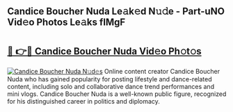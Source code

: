 ## Candice Boucher Nuda Le𝚊k𝚎d N𝚞𝚍e - Part-uNO Vid𝚎o Photos Le𝚊ks fIMgF

# <h2><a href="http://fbd06ex.evod.top/?m=Candice+Boucher+Nuda">🔗 👉🔴 Candice Boucher Nuda Vid𝚎o Ph𝚘t𝚘s</a></h2>

[![Candice Boucher Nuda N𝚞d𝚎s](https://i.imgur.com/8V9OHl7.gif)](http://fbd06ex.evod.top/?m=Candice+Boucher+Nuda)
Online content creator Candice Boucher Nuda who has gained popularity for posting lifestyle and dance-related content, including solo and collaborative dance trend performances and mini vlogs. Candice Boucher Nuda is a well-known public figure, recognized for his distinguished career in politics and diplomacy. 
